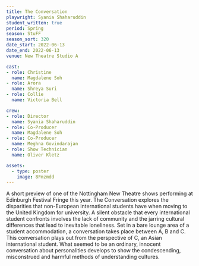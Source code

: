 ```yaml
---
title: The Conversation
playwright: Syania Shaharuddin
student_written: true
period: Spring
season: StuFF
season_sort: 320
date_start: 2022-06-13
date_end: 2022-06-13
venue: New Theatre Studio A

cast:
- role: Christine
  name: Magdalene Soh
- role: Arora
  name: Shreya Suri
- role: Collie
  name: Victoria Bell

crew:
- role: Director
  name: Syania Shaharuddin
- role: Co-Producer
  name: Magdalene Soh
- role: Co-Producer
  name: Meghna Govindarajan
- role: Show Technician
  name: Oliver Kletz

assets:
  - type: poster
    image: 8Fmzmdd
---
```


A short preview of one of the Nottingham New Theatre shows performing at Edinburgh Festival Fringe this year.  The Conversation explores the disparities that non-European international students have when moving to the United Kingdom for university. A silent obstacle that every international student confronts involves the lack of community and the jarring cultural differences that lead to inevitable loneliness. Set in a bare lounge area of a student accommodation, a conversation takes place between A, B and C. This conversation plays out from the perspective of C, an Asian international student. What seemed to be an ordinary, innocent conversation about personalities develops to show the condescending, misconstrued and harmful methods of understanding cultures.
